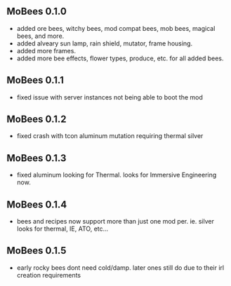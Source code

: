 ## MoBees 0.1.0
- added ore bees, witchy bees, mod compat bees, mob bees, magical bees, and more.
- added alveary sun lamp, rain shield, mutator, frame housing.
- added more frames.
- added more bee effects, flower types, produce, etc. for all added bees.

## MoBees 0.1.1
- fixed issue with server instances not being able to boot the mod

## MoBees 0.1.2
- fixed crash with tcon aluminum mutation requiring thermal silver

## MoBees 0.1.3
- fixed aluminum looking for Thermal. looks for Immersive Engineering now.

## MoBees 0.1.4
- bees and recipes now support more than just one mod per. ie. silver looks for thermal, IE, ATO, etc...

## MoBees 0.1.5
- early rocky bees dont need cold/damp. later ones still do due to their irl creation requirements